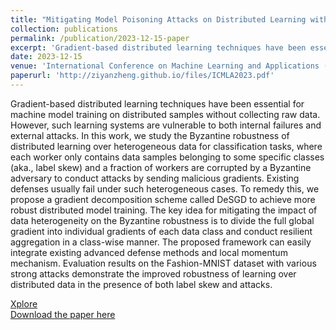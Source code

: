 ```yaml
---
title: "Mitigating Model Poisoning Attacks on Distributed Learning with Heterogeneous Data"
collection: publications
permalink: /publication/2023-12-15-paper
excerpt: 'Gradient-based distributed learning techniques have been essential for machine model training on distributed samples without collecting raw data. However, such learning systems are vulnerable to both internal failures and external attacks. In this work, we study the Byzantine robustness of distributed learning over heterogeneous data for classification tasks, where each worker only contains data samples belonging to some specific classes (aka., label skew) and a fraction of workers are corrupted by a Byzantine adversary to conduct attacks by sending malicious gradients. Existing defenses usually fail under such heterogeneous cases. To remedy this, we propose a gradient decomposition scheme called DeSGD to achieve more robust distributed model training. The key idea for mitigating the impact of data heterogeneity on the Byzantine robustness is to divide the full global gradient into individual gradients of each data class and conduct resilient aggregation in a class-wise manner. The proposed framework can easily integrate existing advanced defense methods and local momentum mechanism. Evaluation results on the Fashion-MNIST dataset with various strong attacks demonstrate the improved robustness of learning over distributed data in the presence of both label skew and attacks.'
date: 2023-12-15
venue: 'International Conference on Machine Learning and Applications (ICMLA)'
paperurl: 'http://ziyanzheng.github.io/files/ICMLA2023.pdf'
---
```

Gradient-based distributed learning techniques have been essential for machine model training on distributed samples without collecting raw data. However, such learning systems are vulnerable to both internal failures and external attacks. In this work, we study the Byzantine robustness of distributed learning over heterogeneous data for classification tasks, where each worker only contains data samples belonging to some specific classes (aka., label skew) and a fraction of workers are corrupted by a Byzantine adversary to conduct attacks by sending malicious gradients. Existing defenses usually fail under such heterogeneous cases. To remedy this, we propose a gradient decomposition scheme called DeSGD to achieve more robust distributed model training. The key idea for mitigating the impact of data heterogeneity on the Byzantine robustness is to divide the full global gradient into individual gradients of each data class and conduct resilient aggregation in a class-wise manner. The proposed framework can easily integrate existing advanced defense methods and local momentum mechanism. Evaluation results on the Fashion-MNIST dataset with various strong attacks demonstrate the improved robustness of learning over distributed data in the presence of both label skew and attacks.

[Xplore](https://ieeexplore.ieee.org/abstract/document/10459740?casa_token=KEyRA3YWWW4AAAAA:fe34rPdyrT_Bc8OEC4CahgrTQHiwibmcAEVKGddhP43-LI23h5nG1szik3wjVBnTPFo9VIunahlq) <br />
[Download the paper here](https://ieeexplore.ieee.org/stamp/stamp.jsp?tp=&arnumber=10459740)
